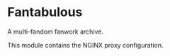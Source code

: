# Fantabulous

A multi-fandom fanwork archive.

This module contains the NGINX proxy configuration.
